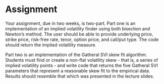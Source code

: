# Assignment

Your assignment, due in two weeks, is two-part. Part one is an
implementation of an implied volatility finder using both bisection and
Newton’s method. The user should be able to provide underlying price,
strike price, risk-free rate, tenor, option price, and call/put type. The code
should return the implied volatility measure.

Part two is an implementation of the Gatheral SVI skew fit algorithm.
Students must find or create a non-flat volatility skew - that is, a series of
implied volatility points - and write code that returns the five Gatheral SVI
parameters that represent a reasonable skew fit to the empirical data.
Results should resemble that which was presented in the lecture slides.